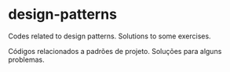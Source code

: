 # design-patterns
Codes related to design patterns.
Solutions to some exercises.

Códigos relacionados a padrões de projeto.
Soluções para alguns problemas.
